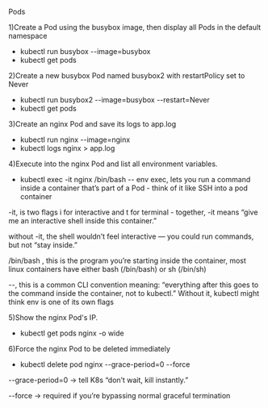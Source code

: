Pods

1)Create a Pod using the busybox image, then display all Pods in the default namespace

- kubectl run busybox <pod-name> --image=busybox
- kubectl get pods

2)Create a new busybox Pod named busybox2 with restartPolicy set to Never

- kubectl run busybox2 --image=busybox --restart=Never
- kubectl get pods 

3)Create an nginx Pod and save its logs to app.log

- kubectl run nginx --image=nginx
- kubectl logs nginx > app.log

4)Execute into the nginx Pod and list all environment variables.

- kubectl exec -it nginx /bin/bash -- env 
exec, lets you run a command inside a container that’s part of a Pod - think of it like SSH into a pod container

-it, is two flags i for interactive and t for terminal - together, -it means “give me an interactive shell inside this container.”

without -it, the shell wouldn’t feel interactive — you could run commands, but not “stay inside.”

/bin/bash , this is the program you’re starting inside the container, most linux containers have either bash (/bin/bash) or sh (/bin/sh)

--, this is a common CLI convention meaning: “everything after this goes to the command inside the container, not to kubectl.”
Without it, kubectl might think env is one of its own flags

5)Show the nginx Pod's IP.

- kubectl get pods nginx -o wide

6)Force the nginx Pod to be deleted immediately

- kubectl delete pod nginx --grace-period=0 --force 

--grace-period=0 → tell K8s “don’t wait, kill instantly.”

--force → required if you’re bypassing normal graceful termination


